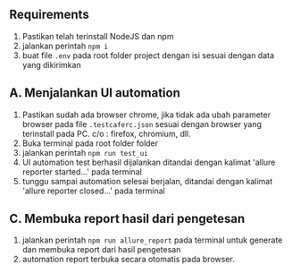 ## Requirements ##
1. Pastikan telah terinstall NodeJS dan npm
2. jalankan perintah `npm i`
3. buat file `.env` pada root folder project dengan isi sesuai dengan data yang dikirimkan

## A. Menjalankan UI automation ##
1. Pastikan sudah ada browser chrome, jika tidak ada ubah parameter browser pada file `.testcaferc.json` sesuai dengan browser yang terinstall pada PC. c/o : firefox, chromium, dll.
2. Buka terminal pada root folder folder
3. jalankan perintah `npm run test_ui`
4. UI automation test berhasil dijalankan ditandai dengan kalimat 'allure reporter started...' pada terminal
5. tunggu sampai automation selesai berjalan, ditandai dengan kalimat 'allure reporter closed...' pada terminal

## C. Membuka report hasil dari pengetesan ##
1. jalankan perintah `npm run allure_report` pada terminal untuk generate dan membuka report dari hasil pengetesan
2. automation report terbuka secara otomatis pada browser.